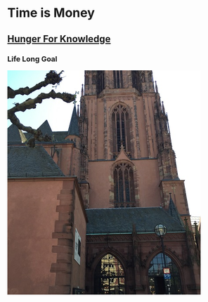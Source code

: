 # Time is Money

## [Hunger For Knowledge](davism25.github.io/bio.md)

### Life Long Goal 

![Church](Church.jpg)
